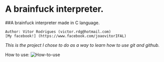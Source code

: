 A brainfuck interpreter.
========

##A brainfuck interpreter made in C language.

```
Author: Vitor Rodrigues (victor.rdg@hotmail.com)
[My facebook!] (https://www.facebook.com/joaovitorIFAL)
```

*This is the project I chose to do as a way to learn how to use git and github.*

How to use:
![How-to-use](https://github.com/tkovs/cbrainfuck/blob/master/images/how-to-use.png) 